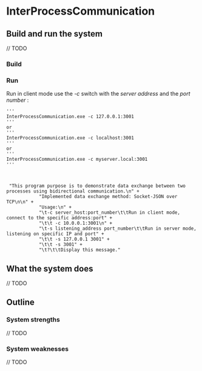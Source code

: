 ﻿# InterProcessCommunication
 
##  Build and run the system

// TODO
### Build

### Run

Run in client mode use the *-c* switch with the *server address* and the *port number* :

	'''
    InterProcessCommunication.exe -c 127.0.0.1:3001
    '''
    or
    '''
    InterProcessCommunication.exe -c localhost:3001
    '''
    or
    '''
    InterProcessCommunication.exe -c myserver.local:3001
    '''
    
    

	 "This program purpose is to demonstrate data exchange between two processes using bidirectional communication.\n" +
                "Implemented data exchange method: Socket-JSON over TCP\n\n" +
                "Usage:\n" +
                "\t-c server_host:port_number\t\tRun in client mode, connect to the specific address:port" +
                "\t\t -c 10.0.0.1:3001\n" +
                "\t-s listening_address port_number\t\tRun in server mode, listening on specific IP and port" +
                "\t\t -s 127.0.0.1 3001" +
                "\t\t -s 3001" +
                "\t?\t\tDisplay this message."

## What the system does

// TODO

## Outline

### System strengths

// TODO

### System weaknesses

// TODO
